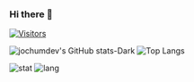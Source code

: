 ### Hi there 👋

[![Visitors](https://api.visitorbadge.io/api/visitors?path=https%3A%2F%2Fgithub.com%2Fjochumdev%2Fjochumdev&label=visitors&countColor=%23263759&style=flat-square)](https://visitorbadge.io/status?path=https%3A%2F%2Fgithub.com%2Fjochumdev%2Fjochumdev)

![jochumdev's GitHub stats-Dark](https://github-readme-stats.vercel.app/api?username=jochumdev&show_icons=true&theme=gotham&count_private=true#gh-dark-mode-only)
![Top Langs](https://github-readme-stats.vercel.app/api/top-langs/?username=jochumdev&layout=compact&theme=gotham&langs_count=8#gh-dark-mode-only)

![stat](https://github-readme-stats.vercel.app/api?username=jochumdev&show_icons=true&theme=github_dark&hide_title=true&hide_rank=true)
![lang](https://github-readme-stats.vercel.app/api/top-langs/?username=jochumdev&layout=compact&langs_count=6&hide=css,scss,html&theme=github_dark)

